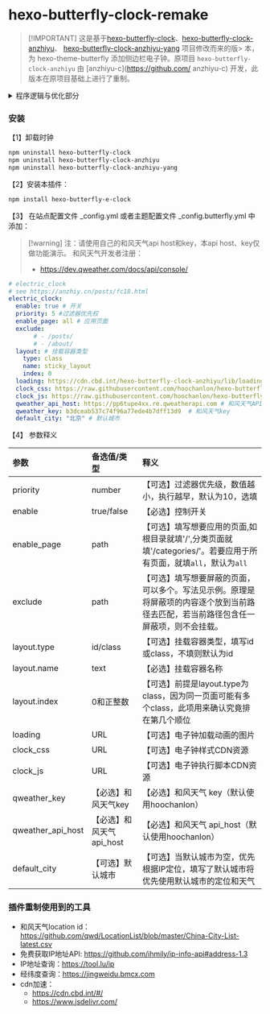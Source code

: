 # hexo-butterfly-clock-remake

>  [!IMPORTANT]
> 这是基于[hexo-butterfly-clock](https://github.com/akilarlxh/hexo-butterfly-clock)、[hexo-butterfly-clock-anzhiyu](https://github.com/anzhiyu-c/hexo-butterfly-clock-anzhiyu)、
> [hexo-butterfly-clock-anzhiyu-yang](https://github.com/yjh2643408123/hexo-butterfly-clock-anzhiyu-yang) 项目修改而来的版> 本，为 hexo-theme-butterfly 添加侧边栏电子钟。原项目 `hexo-butterfly-clock-anzhiyu` 由 [anzhiyu-c](https://github.com/ anzhiyu-c) 开发，此版本在原项目基础上进行了重制。


<details>
<summary>程序逻辑与优化部分</summary>
程序逻辑：

1. 以和风天气API为执行基础。
1. 通过IP定位API拿到城市位置，通过城市位置拿到和风天气location id
1. 再通过location id获取到天气

优化部分：

* 删除了原作者无效的获取ip地址的代码
* 删除了高德地图API处理逻辑方式
* 添加了UniDreamLED.ttf字体
* 修正跨国家访问还显示中国时区时间
* 修正英文文字超出边框的问题
</details>

### 安装

【1】卸载时钟

```bash
npm uninstall hexo-butterfly-clock
npm uninstall hexo-butterfly-clock-anzhiyu 
npm uninstall hexo-butterfly-clock-anzhiyu-yang
```

【2】安装本插件：

```bash
npm install hexo-butterfly-e-clock
```

【3】 在站点配置文件 _config.yml 或者主题配置文件 _config.butterfly.yml 中添加：

>  [!warning]
> 注：请使用自己的和风天气api host和key，本api host、key仅做功能演示。 和风天气开发者注册：
> * https://dev.qweather.com/docs/api/console/


```yml
# electric_clock
# see https://anzhiy.cn/posts/fc18.html
electric_clock:
  enable: true # 开关
  priority: 5 #过滤器优先权
  enable_page: all # 应用页面
  exclude:
       # - /posts/
       # - /about/
  layout: # 挂载容器类型
    type: class
    name: sticky_layout
    index: 0
  loading: https://cdn.cbd.int/hexo-butterfly-clock-anzhiyu/lib/loading.gif #加载动画自定义
  clock_css: https://raw.githubusercontent.com/hoochanlon/hexo-butterfly-clock-remake/refs/heads/main/lib/clock.css
  clock_js: https://raw.githubusercontent.com/hoochanlon/hexo-butterfly-clock-remake/refs/heads/main/lib/clock.js
  qweather_api_host: https://pp6tupe4xx.re.qweatherapi.com # 和风天气API HOST地址
  qweather_key: b3dceab537c74f96a77ede4b7dff13d9  # 和风天气key
  default_city: "北京" # 默认城市
```


【4】 参数释义

  |参数|备选值/类型|释义|
  |:--|:--|:--|
  |priority|number|【可选】过滤器优先级，数值越小，执行越早，默认为10，选填|
  |enable|true/false|【必选】控制开关|
  |enable_page|path|【可选】填写想要应用的页面,如根目录就填'/',分类页面就填'/categories/'。若要应用于所有页面，就填`all`，默认为`all`|
  |exclude|path|【可选】填写想要屏蔽的页面，可以多个。写法见示例。原理是将屏蔽项的内容逐个放到当前路径去匹配，若当前路径包含任一屏蔽项，则不会挂载。|
  |layout.type|id/class|【可选】挂载容器类型，填写id或class，不填则默认为id|
  |layout.name|text|【必选】挂载容器名称|
  |layout.index|0和正整数|【可选】前提是layout.type为class，因为同一页面可能有多个class，此项用来确认究竟排在第几个顺位|
  |loading|URL|【可选】电子钟加载动画的图片|
  |clock_css|URL|【可选】电子钟样式CDN资源|
  |clock_js|URL|【可选】电子钟执行脚本CDN资源|
  |qweather_key|【必选】和风天气key|【必选】和风天气 key（默认使用hoochanlon）|
  |qweather_api_host|【必选】和风天气 api_host|【必选】和风天气 api_host（默认使用hoochanlon）|
  |default_city|【可选】默认城市|【可选】当默认城市为空，优先根据IP定位，填写了默认城市将优先使用默认城市的定位和天气|


### 插件重制使用到的工具

* 和风天气location id：https://github.com/qwd/LocationList/blob/master/China-City-List-latest.csv
* 免费获取IP地址API: https://github.com/ihmily/ip-info-api#address-1.3
* IP地址查询：https://tool.lu/ip
* 经纬度查询：https://jingweidu.bmcx.com
* cdn加速：
  * https://cdn.cbd.int/#/
  * https://www.jsdelivr.com/


